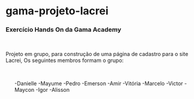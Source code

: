 # gama-projeto-lacrei

<h3>Exercício Hands On da Gama Academy</h3>
<br>
<p>Projeto em grupo, para construção de uma página de cadastro para o site Lacrei,  Os seguintes membros formam o grupo: </p>
<br>
<ul>
-Danielle
-Mayume
-Pedro
-Emerson
-Amir
-Vitória
-Marcelo
-Victor
-Maycon
-Igor
-Alisson
</ul>

